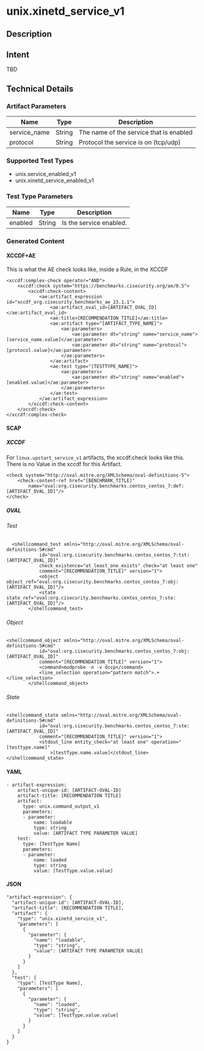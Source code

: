 # unix.xinetd_service_v1

## Description

## Intent
TBD

## Technical Details
### Artifact Parameters
| Name                  |Type    | Description |
| ----------------------|--------| ----------- |
| service_name  | String | The name of the service that is enabled  |
| protocol | String | Protocol the service is on (tcp/udp) | 

### Supported Test Types
- unix.service_enabled_v1
- unix.xinetd_service_enabled_v1

### Test Type Parameters
| Name                  |Type    | Description |
| ----------------------|--------| ----------- |
| enabled | String | Is the service enabled. |

### Generated Content
#### XCCDF+AE
This is what the AE check looks like, inside a Rule, in the XCCDF

```
<xccdf:complex-check operator="AND">
    <xccdf:check system="https://benchmarks.cisecurity.org/ae/0.5">
        <xccdf:check-content>
            <ae:artifact_expression id="xccdf_org.cisecurity.benchmarks_ae_23.1.1">
                <ae:artifact_oval_id>[ARTIFACT_OVAL_ID]</ae:artifact_oval_id>
                <ae:title>[RECOMMENDATION_TITLE]</ae:title>
                <ae:artifact type="[ARTIFACT_TYPE_NAME]">
                    <ae:parameters>
                        <ae:parameter dt="string" name="service_name">[service_name.value]</ae:parameter>
                        <ae:parameter dt="string" name="protocol">[protocol.value]</ae:parameter>
                    </ae:parameters>
                </ae:artifact>
                <ae:test type="[TESTTYPE_NAME]">
                    <ae:parameters>
                        <ae:parameter dt="string" name="enabled">[enabled.value]</ae:parameter>
                    </ae:parameters>
                </ae:test>
            </ae:artifact_expression>
        </xccdf:check-content>
    </xccdf:check>
</xccdf:complex-check>
```

#### SCAP
##### XCCDF
For `linux.upstart_service_v1` artifacts, the xccdf:check looks like this.  There is no Value in the xccdf for this Artifact.

```
<check system="http://oval.mitre.org/XMLSchema/oval-definitions-5">
    <check-content-ref href="[BENCHMARK_TITLE]"
        name="oval:org.cisecurity.benchmarks.centos_centos_7:def:[ARTIFACT_OVAL_ID]"/>
</check>
```

##### OVAL
###### Test

```
  <shellcommand_test xmlns="http://oval.mitre.org/XMLSchema/oval-definitions-5#cmd"
            id="oval:org.cisecurity.benchmarks.centos_centos_7:tst:[ARTIFACT_OVAL_ID]"
            check_existence="at_least_one_exists" check="at least one"
            comment="[RECOMMENDATION_TITLE]" version="1">
            <object object_ref="oval:org.cisecurity.benchmarks.centos_centos_7:obj:[ARTIFACT_OVAL_ID]"/>
            <state state_ref="oval:org.cisecurity.benchmarks.centos_centos_7:ste:[ARTIFACT_OVAL_ID]"/>
        </shellcommand_test>
```

###### Object

```
<shellcommand_object xmlns="http://oval.mitre.org/XMLSchema/oval-definitions-5#cmd"
            id="oval:org.cisecurity.benchmarks.centos_centos_7:obj:[ARTIFACT_OVAL_ID]"
            comment="[RECOMMENDATION_TITLE]" version="1">
            <command>modprobe -n -v dccp</command>
            <line_selection operation="pattern match">.+</line_selection>
        </shellcommand_object>
```
###### State

```
<shellcommand_state xmlns="http://oval.mitre.org/XMLSchema/oval-definitions-5#cmd"
            id="oval:org.cisecurity.benchmarks.centos_centos_7:ste:[ARTIFACT_OVAL_ID]"
            comment="[RECOMMENDATION_TITLE]" version="1">
            <stdout_line entity_check="at least one" operation="[testtype.name]"
                >[testType.name.value]</stdout_line>
</shellcommand_state>
```

#### YAML


```
- artifact-expression:
    artifact-unique-id: [ARTIFACT-OVAL-ID]
    artifact-title: [RECOMMENDATION TITLE]
    artifact:
      type: unix.command_output_v1
      parameters:
      - parameter: 
          name: loadable
          type: string
          value: [ARTIFACT TYPE PARAMETER VALUE]
    test:
      type: [TestType Name]
      parameters:
      - parameter:
          name: loaded
          type: string
          value: [TestType.value.value]
```

#### JSON

```
"artifact-expression": {
  "artifact-unique-id": [ARTIFACT-OVAL-ID],
  "artifact-title": [RECOMMENDATION TITLE],
  "artifact": {
    "type": "unix.xinetd_service_v1",
    "parameters": [
      {
        "parameter": {
          "name": "loadable",
          "type": "string",
          "value": [ARTIFACT TYPE PARAMETER VALUE]
        }
      }
    ]
  },
  "test": {
    "type": [TestType Name],
    "parameters": [
      {
        "parameter": {
          "name": "loaded",
          "type": "string",
          "value": [TestType.value.value]
        }
      }
    ]
  }
}
``` 
